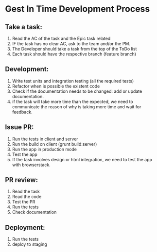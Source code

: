 # Gest In Time Development Process

## Take a task:
1. Read the AC of the task and the Epic task related
1. IF the task has no clear AC, ask to the team and/or the PM.
1. The Developer should take a task from the top of the ToDo list
1. Each task should have the respective branch (feature branch)

## Development:
1. Write test units and integration testing (all the required tests)
1. Refactor when is possible the existent code
1. Check if the documentation needs to be changed: add or update documentation.
1. if the task will take more time than the expected, we need to communicate the reason of why is taking more time and wait for feedback.

## Issue PR:
1. Run the tests in client and server
1. Run the build on client (grunt build:server)
1. Run the app in production mode
1. Test the app
1. If the task involves design or html integration, we need to test the app with browserstack.

## PR review:
1. Read the task
1. Read the code
1. Test the PR
1. Run the tests
1. Check documentation

## Deployment:
1. Run the tests
1. deploy to staging